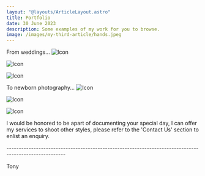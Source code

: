 ```yaml
---
layout: "@layouts/ArticleLayout.astro"
title: Portfolio
date: 30 June 2023
description: Some examples of my work for you to browse.
image: /images/my-third-article/hands.jpeg
---
```


From weddings...
![Icon](/images/my-third-article/image7.jpeg)

![Icon](/images/my-third-article/image4.jpeg)

![Icon](/images/my-third-article/image1.jpeg)


To newborn photography...
![Icon](/images/my-third-article/image12.jpeg)

![Icon](/images/my-third-article/image8.jpeg)

![Icon](/images/my-third-article/image9.jpeg)

I would be honored to be apart of documenting your special day, I can offer my services to shoot other styles, please refer to the 'Contact Us' section to enlist an enquiry. 

<p>------------------------------------------------------------------------------------------------------</p>

<p class="italic">
Tony 
</p>